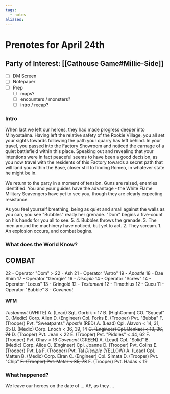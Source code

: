 ```yaml
---
tags:
  - notes
aliases:
---
```


# Prenotes for April 24th
## Party of Interest: [[Cathouse Game#Millie-Side]]
- [ ] DM Screen
- [ ] Notepaper
- [ ] Prep
	- [ ] maps?
	- [ ] encounters / monsters?
	- [ ] intro / recap?

### Intro
When last we left our heroes, they had made progress deeper into Minyostalma. Having left the relative safety of the Rookie Village, you all set your sights towards following the path your quarry has left behind. In your travel, you passed into the Factory Showroom and noticed the carnage of a quiet battlefield within this place. Speaking out and revealing that your intentions were in fact peaceful seems to have been a good decision, as you now travel with the residents of this Factory towards a secret path that will land you within the Base, closer still to finding Romeo, in whatever state he might be in.

We return to the party in a moment of tension. Guns are raised, enemies identified. You and your guides have the advantage - the White Flame Military Scavengers have yet to see you, though they are clearly expecting resistance.

As you feel yourself breathing, being as quiet and small against the walls as you can, you see "Bubbles" ready her grenade. "Dom" begins a five-count on his hands for you all to see. 5. 4. Bubbles throws the grenade. 3. The men around the machinery have noticed, but yet to act. 2. They scream. 1. An explosion occurs, and combat begins.

### What does the World Know?
## COMBAT
22 - Operator "Dom" >
22 - Ash
21 - Operator "Astro"
19 - *Apostle*
18 - Dae Shim
17 - Operator "Georgie"
16 - *Disciple*
14 - Operator "Screw"
14 - Operator "Locus"
13 - Gringold
12 - *Testament*
12 - Timothius
12 - Cucu
11 - Operator "Bubble"
8 - *Covenant*

#### WFM
*Testament* (WHITE)
	A. (Lead) Sgt. Gorbik < 17
	B. (HighComm) CO. "Squeal"
	C. (Medic) Corp. Allen
	D. (Engineer) Cpl. Forks 
	E. (Trooper) Pvt. "Bubba"
	F. (Trooper) Pvt. "Sweatpants"
*Apostle* (RED)
	A. (Lead) Cpl. Alavon < 14, 31, 65
	B. (Medic) Corp. Enoch < 36, 39, 14
	~~C. (Engineer) Cpl. Benkaei < 18, 36, 74~~
	D. (Trooper) Pvt. Jean < 22
	E. (Trooper) Pvt. "Piddles" < 44, 62
	F. (Trooper) Pvt. Ohav < 16
*Covenant* (GREEN)
	A. (Lead) Cpl. "Solid"
	B. (Medic) Corp. Alice
	C. (Engineer) Cpl. Joanne
	D. (Trooper) Pvt. Colins
	E. (Trooper) Pvt. La
	F. (Trooper) Pvt. Tal
*Disciple* (YELLOW)
	A. (Lead) Cpl. Matten
	B. (Medic) Corp. Elran
	C. (Engineer) Cpl. Simata
	D. (Trooper) Pvt. "Chip"
	~~E. (Trooper) Pvt. Matar < 35, 73~~
	F. (Trooper) Pvt. Hadas < 19

### What happened?


We leave our heroes on the date of ... AF, as they ...